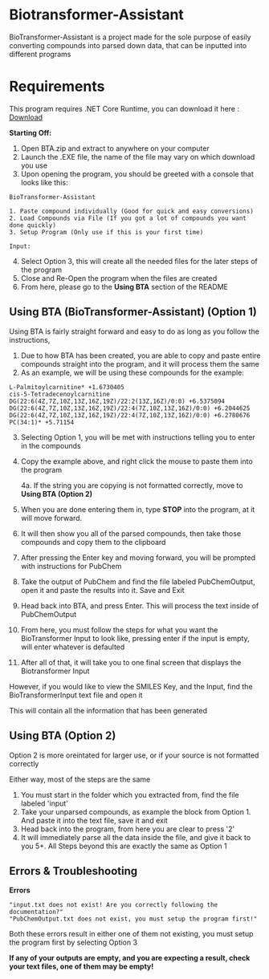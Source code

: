 # Biotransformer-Assistant
BioTransformer-Assistant is a project made for the sole purpose of easily converting compounds into parsed down data, that can be inputted into different programs

# Requirements
This program requires .NET Core Runtime, you can download it here : [Download](https://dotnet.microsoft.com/download/dotnet/thank-you/runtime-3.1.19-windows-x64-installer)

**Starting Off:**
1. Open BTA.zip and extract to anywhere on your computer
2. Launch the .EXE file, the name of the file may vary on which download you use
3. Upon opening the program, you should be greeted with a console that looks like this:

```
BioTransformer-Assistant

1. Paste compound individually (Good for quick and easy conversions)
2. Load Compounds via File (If you got a lot of compounds you want done quickly)
3. Setup Program (Only use if this is your first time)

Input:
```
4. Select Option 3, this will create all the needed files for the later steps of the program
5. Close and Re-Open the program when the files are created
6. From here, please go to the **Using BTA** section of the README

## Using BTA (BioTransformer-Assistant) (Option 1)
Using BTA is fairly straight forward and easy to do as long as you follow the instructions,
1. Due to how BTA has been created, you are able to copy and paste entire compounds straight into the program, and it will process them the same
2. As an example, we will be using these compounds for the example:
```
L-Palmitoylcarnitine* +1.6730405
cis-5-Tetradecenoylcarnitine
DG(22:6(4Z,7Z,10Z,13Z,16Z,19Z)/22:2(13Z,16Z)/0:0) +6.5375094
DG(22:6(4Z,7Z,10Z,13Z,16Z,19Z)/22:4(7Z,10Z,13Z,16Z)/0:0) +6.2044625
DG(22:6(4Z,7Z,10Z,13Z,16Z,19Z)/22:4(7Z,10Z,13Z,16Z)/0:0) +6.2780676
PC(34:1)* +5.71154
```
3. Selecting Option 1, you will be met with instructions telling you to enter in the compounds
4. Copy the example above, and right click the mouse to paste them into the program

      4a. If the string you are copying is not formatted correctly, move to **Using BTA (Option 2)**
  
6. When you are done entering them in, type **STOP** into the program, at it will move forward.
7. It will then show you all of the parsed compounds, then take those compounds and copy them to the clipboard
8. After pressing the Enter key and moving forward, you will be prompted with instructions for PubChem
9. Take the output of PubChem and find the file labeled PubChemOutput, open it and paste the results into it. Save and Exit
10. Head back into BTA, and press Enter. This will process the text inside of PubChemOutput
11. From here, you must follow the steps for what you want the BioTransformer Input to look like, pressing enter if the input is empty, will enter whatever is defaulted
12. After all of that, it will take you to one final screen that displays the Biotransformer Input

However, if you would like to view the SMILES Key, and the Input, find the BioTransformerInput text file and open it

This will contain all the information that has been generated

## Using BTA (Option 2)
Option 2 is more oreintated for larger use, or if your source is not formatted correctly

Either way, most of the steps are the same
1. You must start in the folder which you extracted from, find the file labeled 'input'
2. Take your unparsed compounds, as example the block from Option 1. And paste it into the text file, save it and exit
3. Head back into the program, from here you are clear to press '2'
4. It will immediately parse all the data inside the file, and give it back to you 
5+. All Steps beyond this are exactly the same as Option 1

## Errors & Troubleshooting
**Errors**

    "input.txt does not exist! Are you correctly following the documentation?"
    "PubChemOutput.txt does not exist, you must setup the program first!"
Both these errors result in either one of them not existing, you must setup the program first by selecting Option 3

**If any of your outputs are empty, and you are expecting a result, check your text files, one of them may be empty!**

